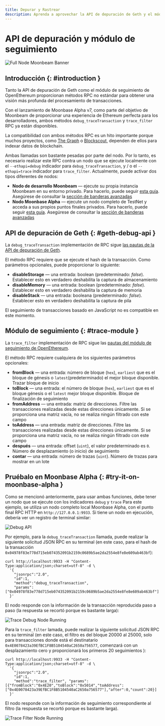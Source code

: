 ```yaml
---
title: Depurar y Rastrear
description: Aprenda a aprovechar la API de depuración de Geth y el módulo OpenEthereum Trace en Moonbeam
---
```


# API de depuración y módulo de seguimiento

![Full Node Moonbeam Banner](/images/debugtrace/debugtrace-banner.png)

## Introducción {: #introduction } 

Tanto la API de depuración de Geth como el módulo de seguimiento de OpenEthereum proporcionan métodos RPC no estándar para obtener una visión más profunda del procesamiento de transacciones.

Con el lanzamiento de Moonbase Alpha v7, como parte del objetivo de Moonbeam de proporcionar una experiencia de Ethereum perfecta para los desarrolladores, ambos métodos `debug_traceTransaction` y `trace_filter` RPC ya están disponibles.

La compatibilidad con ambos métodos RPC es un hito importante porque muchos proyectos, como [The Graph](https://thegraph.com/) o [Blockscout](https://docs.blockscout.com/),  dependen de ellos para indexar datos de blockchain.

Ambas llamadas son bastante pesadas por parte del nodo. Por lo tanto, es necesario realizar este RPC contra un nodo que se ejecute localmente con el `--ethapi=debug` indicador para `debug_traceTransaction`, y / o el `--ethapi=trace` indicador para `trace_filter`. Actualmente, puede activar dos tipos diferentes de nodos:

 - **Nodo de desarrollo Moonbeam** — ejecute su propia instancia Moonbeam en su entorno privado. Para hacerlo, puede seguir [esta guía](/getting-started/local-node/setting-up-a-node/). Asegúrese de consultar la [sección de banderas avanzadas](/getting-started/local-node/setting-up-a-node/#advanced-flags-and-options)
 - **Nodo Moonbase Alpha** — ejecute un nodo completo de TestNet y acceda a sus propios puntos finales privados. Para hacerlo, puede seguir [esta guía](/node-operators/networks/full-node/). Asegúrese de consultar la [sección de banderas avanzadas](/node-operators/networks/full-node/#advanced-flags-and-options)

## API de depuración de Geth {: #geth-debug-api } 

La `debug_traceTransaction` implementación de RPC sigue [las pautas de la API de depuración de Geth](https://geth.ethereum.org/docs/rpc/ns-debug#debug_tracetransaction).

El método RPC requiere que se ejecute el hash de la transacción. Como parámetros opcionales, puede proporcionar lo siguiente:

 - **disableStorage** — una entrada: boolean (predeterminado: _false_). Establecer esto en verdadero deshabilita la captura de almacenamiento
 - **disableMemory** — una entrada: boolean (predeterminado: _false_). Establecer esto en verdadero deshabilita la captura de memoria
 - **disableStack** — una entrada: booleana (predeterminado: _false_). Establecer esto en verdadero deshabilita la captura de pila

El seguimiento de transacciones basado en JavaScript no es compatible en este momento.

## Módulo de seguimiento {: #trace-module } 

La `trace_filter` implementación de RPC sigue las [pautas del módulo de seguimiento de OpenEthereum](https://openethereum.github.io/JSONRPC-trace-module#trace_filter).

El método RPC requiere cualquiera de los siguientes parámetros opcionales:

 - **fromBlock** — una entrada: número de bloque (`hex`), `earliest` que es el bloque de génesis o `latest`(predeterminado) el mejor bloque disponible. Trazar bloque de inicio
 - **toBlock** —  una entrada: el número de bloque (`hex`), `earliest` que es el bloque génesis o el `latest` mejor bloque disponible. Bloque de finalización de seguimiento
 - **fromAddress** —  una entrada: matriz de direcciones. Filtre las transacciones realizadas desde estas direcciones únicamente. Si se proporciona una matriz vacía, no se realiza ningún filtrado con este campo
 - **toAddress** — una entrada: matriz de direcciones. Filtre las transacciones realizadas desde estas direcciones únicamente. Si se proporciona una matriz vacía, no se realiza ningún filtrado con este campo
 - **después** —  una entrada: offset (`uint`), el valor predeterminado es `0`. Número de desplazamiento (o inicio) de seguimiento
 - **contar** — una entrada: número de trazas (`uint`). Número de trazas para mostrar en un lote

## Pruébalo en Moonbase Alpha {: #try-it-on-moonbase-alpha } 

Como se mencionó anteriormente, para usar ambas funciones, debe tener un nodo que se ejecute con los indicadores `debug` y `trace` Para este ejemplo, se utiliza un nodo completo local Moonbase Alpha, con el punto final RPC HTTP en `http://127.0.0.1:9933`.  Si tiene un nodo en ejecución, debería ver un registro de terminal similar:

![Debug API](/images/debugtrace/debugtrace-images1.png)

Por ejemplo, para la `debug_traceTransaction` llamada, puede realizar la siguiente solicitud JSON RPC en su terminal (en este caso, para el hash de la transacción `0x04978f83e778d715eb074352091b2159c0689b5ae2da2554e8fe8e609ab463bf`):

```
curl http://localhost:9933 -H "Content-Type:application/json;charset=utf-8" -d \
  '{
    "jsonrpc":"2.0",
    "id":1,
    "method":"debug_traceTransaction",
    "params": ["0x04978f83e778d715eb074352091b2159c0689b5ae2da2554e8fe8e609ab463bf"]
  }'
```

El nodo responde con la información de la transacción reproducida paso a paso (la respuesta se recortó porque es bastante larga):

![Trace Debug Node Running](/images/debugtrace/debugtrace-images2.png)

Para la `trace_filter` lamada, puede realizar la siguiente solicitud JSON RPC en su terminal (en este caso, el filtro es del bloque 20000 al 25000, solo para transacciones donde está el destinatario `0x4E0078423a39EfBC1F8B5104540aC2650a756577`, comenzará con un desplazamiento cero y proporcionará los primeros 20 seguimientos ):

```
curl http://localhost:9933 -H "Content-Type:application/json;charset=utf-8" -d \
  '{
    "jsonrpc":"2.0",
    "id":1,
    "method":"trace_filter", "params":[{"fromBlock":"0x4E20","toBlock":"0x5014","toAddress":["0x4E0078423a39EfBC1F8B5104540aC2650a756577"],"after":0,"count":20}]
  }'
```

El nodo responde con la información de seguimiento correspondiente al filtro (la respuesta se recortó porque es bastante larga).

![Trace Filter Node Running](/images/debugtrace/debugtrace-images3.png)

